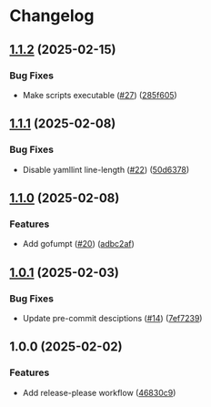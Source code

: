 # Changelog

## [1.1.2](https://github.com/bhundven/golang-pre-commit/compare/v1.1.1...v1.1.2) (2025-02-15)


### Bug Fixes

* Make scripts executable ([#27](https://github.com/bhundven/golang-pre-commit/issues/27)) ([285f605](https://github.com/bhundven/golang-pre-commit/commit/285f6054afd02d429fa724016096a0573fae7d28))

## [1.1.1](https://github.com/bhundven/golang-pre-commit/compare/v1.1.0...v1.1.1) (2025-02-08)


### Bug Fixes

* Disable yamllint line-length ([#22](https://github.com/bhundven/golang-pre-commit/issues/22)) ([50d6378](https://github.com/bhundven/golang-pre-commit/commit/50d6378622a71df9ddd4de8033866795cf1bd10a))

## [1.1.0](https://github.com/bhundven/golang-pre-commit/compare/v1.0.1...v1.1.0) (2025-02-08)


### Features

* Add gofumpt ([#20](https://github.com/bhundven/golang-pre-commit/issues/20)) ([adbc2af](https://github.com/bhundven/golang-pre-commit/commit/adbc2af9f7396749627c7c1269c2985a35f6765e))

## [1.0.1](https://github.com/bhundven/golang-pre-commit/compare/v1.0.0...v1.0.1) (2025-02-03)


### Bug Fixes

* Update pre-commit desciptions ([#14](https://github.com/bhundven/golang-pre-commit/issues/14)) ([7ef7239](https://github.com/bhundven/golang-pre-commit/commit/7ef72393fbc53c19501bbad0522e140fb469ad41))

## 1.0.0 (2025-02-02)


### Features

* Add release-please workflow ([46830c9](https://github.com/bhundven/golang-pre-commit/commit/46830c90cf38ca2cbd6940dfc1476b538690d2df))
